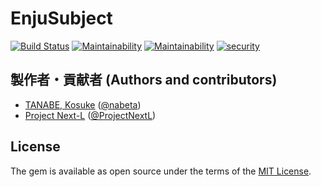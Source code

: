 # EnjuSubject
[![Build Status](https://travis-ci.org/next-l/enju_subject.svg?branch=master)](https://travis-ci.org/next-l/enju_subject)
[![Maintainability](https://api.codeclimate.com/v1/badges/72dd97418daca5699a80/maintainability)](https://codeclimate.com/github/next-l/enju_subject/maintainability)
[![Maintainability](https://api.codeclimate.com/v1/badges/72dd97418daca5699a80/maintainability)](https://codeclimate.com/github/next-l/enju_subject/maintainability)
[![security](https://hakiri.io/github/next-l/enju_subject/master.svg)](https://hakiri.io/github/next-l/enju_subject/master)

##  製作者・貢献者 (Authors and contributors)
- [TANABE, Kosuke](https://github.com/nabeta) ([@nabeta](https://twitter.com/nabeta))
- [Project Next-L](http://www.next-l.jp) ([@ProjectNextL]([https://twitter.com/ProjectNextL))

## License
The gem is available as open source under the terms of the [MIT License](https://opensource.org/licenses/MIT).
